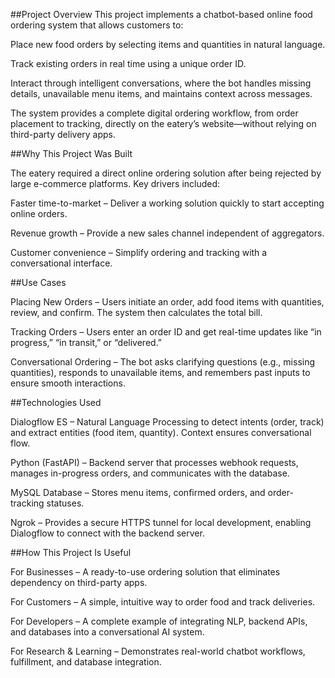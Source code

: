 ##Project Overview
This project implements a chatbot-based online food ordering system that allows customers to:

Place new food orders by selecting items and quantities in natural language.

Track existing orders in real time using a unique order ID.

Interact through intelligent conversations, where the bot handles missing details, unavailable menu items, and maintains context across messages.

The system provides a complete digital ordering workflow, from order placement to tracking, directly on the eatery’s website—without relying on third-party delivery apps.

##Why This Project Was Built

The eatery required a direct online ordering solution after being rejected by large e-commerce platforms. Key drivers included:

Faster time-to-market – Deliver a working solution quickly to start accepting online orders.

Revenue growth – Provide a new sales channel independent of aggregators.

Customer convenience – Simplify ordering and tracking with a conversational interface.

##Use Cases

Placing New Orders – Users initiate an order, add food items with quantities, review, and confirm. The system then calculates the total bill.

Tracking Orders – Users enter an order ID and get real-time updates like “in progress,” “in transit,” or “delivered.”

Conversational Ordering – The bot asks clarifying questions (e.g., missing quantities), responds to unavailable items, and remembers past inputs to ensure smooth interactions.

##Technologies Used

Dialogflow ES – Natural Language Processing to detect intents (order, track) and extract entities (food item, quantity). Context ensures conversational flow.

Python (FastAPI) – Backend server that processes webhook requests, manages in-progress orders, and communicates with the database.

MySQL Database – Stores menu items, confirmed orders, and order-tracking statuses.

Ngrok – Provides a secure HTTPS tunnel for local development, enabling Dialogflow to connect with the backend server.

##How This Project Is Useful

For Businesses – A ready-to-use ordering solution that eliminates dependency on third-party apps.

For Customers – A simple, intuitive way to order food and track deliveries.

For Developers – A complete example of integrating NLP, backend APIs, and databases into a conversational AI system.

For Research & Learning – Demonstrates real-world chatbot workflows, fulfillment, and database integration.
